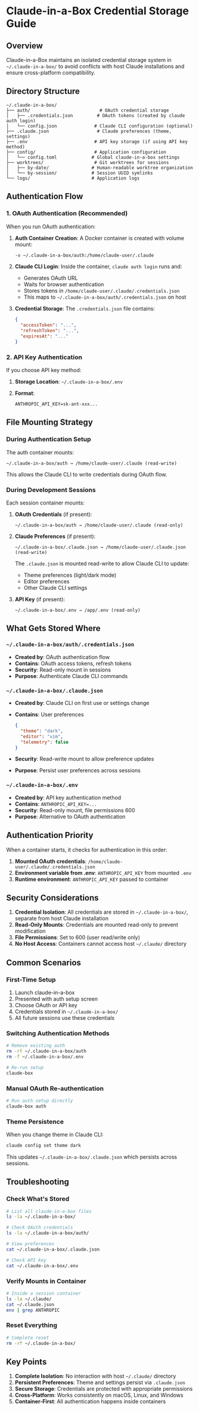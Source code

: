 # Claude-in-a-Box Credential Storage Guide

## Overview

Claude-in-a-Box maintains an isolated credential storage system in `~/.claude-in-a-box/` to avoid conflicts with host Claude installations and ensure cross-platform compatibility.

## Directory Structure

```
~/.claude-in-a-box/
├── auth/                          # OAuth credential storage
│   ├── .credentials.json         # OAuth tokens (created by claude auth login)
│   └── config.json              # Claude CLI configuration (optional)
├── .claude.json                  # Claude preferences (theme, settings)
├── .env                         # API key storage (if using API key method)
├── config/                      # Application configuration
│   └── config.toml             # Global claude-in-a-box settings
├── worktrees/                   # Git worktrees for sessions
│   ├── by-date/                # Human-readable worktree organization
│   └── by-session/             # Session UUID symlinks
└── logs/                       # Application logs
```

## Authentication Flow

### 1. OAuth Authentication (Recommended)

When you run OAuth authentication:

1. **Auth Container Creation**: A Docker container is created with volume mount:

   ```bash
   -v ~/.claude-in-a-box/auth:/home/claude-user/.claude
   ```

2. **Claude CLI Login**: Inside the container, `claude auth login` runs and:
   - Generates OAuth URL
   - Waits for browser authentication
   - Stores tokens in `/home/claude-user/.claude/.credentials.json`
   - This maps to `~/.claude-in-a-box/auth/.credentials.json` on host

3. **Credential Storage**: The `.credentials.json` file contains:

   ```json
   {
     "accessToken": "...",
     "refreshToken": "...",
     "expiresAt": "..."
   }
   ```

### 2. API Key Authentication

If you choose API key method:

1. **Storage Location**: `~/.claude-in-a-box/.env`
2. **Format**:

   ```env
   ANTHROPIC_API_KEY=sk-ant-xxx...
   ```

## File Mounting Strategy

### During Authentication Setup

The auth container mounts:

```
~/.claude-in-a-box/auth → /home/claude-user/.claude (read-write)
```

This allows the Claude CLI to write credentials during OAuth flow.

### During Development Sessions

Each session container mounts:

1. **OAuth Credentials** (if present):

   ```
   ~/.claude-in-a-box/auth → /home/claude-user/.claude (read-only)
   ```

2. **Claude Preferences** (if present):

   ```
   ~/.claude-in-a-box/.claude.json → /home/claude-user/.claude.json (read-write)
   ```

   The `.claude.json` is mounted read-write to allow Claude CLI to update:
   - Theme preferences (light/dark mode)
   - Editor preferences
   - Other Claude CLI settings

3. **API Key** (if present):

   ```
   ~/.claude-in-a-box/.env → /app/.env (read-only)
   ```

## What Gets Stored Where

### `~/.claude-in-a-box/auth/.credentials.json`

- **Created by**: OAuth authentication flow
- **Contains**: OAuth access tokens, refresh tokens
- **Security**: Read-only mount in sessions
- **Purpose**: Authenticate Claude CLI commands

### `~/.claude-in-a-box/.claude.json`

- **Created by**: Claude CLI on first use or settings change
- **Contains**: User preferences

  ```json
  {
    "theme": "dark",
    "editor": "vim",
    "telemetry": false
  }
  ```

- **Security**: Read-write mount to allow preference updates
- **Purpose**: Persist user preferences across sessions

### `~/.claude-in-a-box/.env`

- **Created by**: API key authentication method
- **Contains**: `ANTHROPIC_API_KEY=...`
- **Security**: Read-only mount, file permissions 600
- **Purpose**: Alternative to OAuth authentication

## Authentication Priority

When a container starts, it checks for authentication in this order:

1. **Mounted OAuth credentials**: `/home/claude-user/.claude/.credentials.json`
2. **Environment variable from .env**: `ANTHROPIC_API_KEY` from mounted `.env`
3. **Runtime environment**: `ANTHROPIC_API_KEY` passed to container

## Security Considerations

1. **Credential Isolation**: All credentials are stored in `~/.claude-in-a-box/`, separate from host Claude installation
2. **Read-Only Mounts**: Credentials are mounted read-only to prevent modification
3. **File Permissions**: Set to 600 (user read/write only)
4. **No Host Access**: Containers cannot access host `~/.claude/` directory

## Common Scenarios

### First-Time Setup

1. Launch claude-in-a-box
2. Presented with auth setup screen
3. Choose OAuth or API key
4. Credentials stored in `~/.claude-in-a-box/`
5. All future sessions use these credentials

### Switching Authentication Methods

```bash
# Remove existing auth
rm -rf ~/.claude-in-a-box/auth
rm -f ~/.claude-in-a-box/.env

# Re-run setup
claude-box
```

### Manual OAuth Re-authentication

```bash
# Run auth setup directly
claude-box auth
```

### Theme Persistence

When you change theme in Claude CLI:

```bash
claude config set theme dark
```

This updates `~/.claude-in-a-box/.claude.json` which persists across sessions.

## Troubleshooting

### Check What's Stored

```bash
# List all claude-in-a-box files
ls -la ~/.claude-in-a-box/

# Check OAuth credentials
ls -la ~/.claude-in-a-box/auth/

# View preferences
cat ~/.claude-in-a-box/.claude.json

# Check API key
cat ~/.claude-in-a-box/.env
```

### Verify Mounts in Container

```bash
# Inside a session container
ls -la ~/.claude/
cat ~/.claude.json
env | grep ANTHROPIC
```

### Reset Everything

```bash
# Complete reset
rm -rf ~/.claude-in-a-box/
```

## Key Points

1. **Complete Isolation**: No interaction with host `~/.claude/` directory
2. **Persistent Preferences**: Theme and settings persist via `.claude.json`
3. **Secure Storage**: Credentials are protected with appropriate permissions
4. **Cross-Platform**: Works consistently on macOS, Linux, and Windows
5. **Container-First**: All authentication happens inside containers
